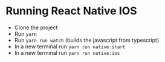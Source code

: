 # Running React Native IOS

- Clone the project
- Run `yarn`
- Run `yarn run watch` (builds the javascript from typescript)
- In a new terminal run `yarn run native:start`
- In a new terminal run `yarn run native:ios`